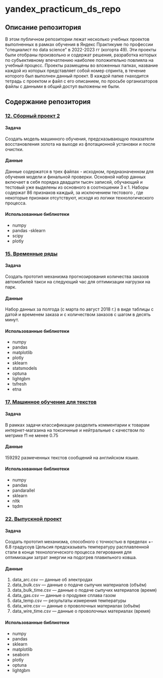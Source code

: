 # yandex_practicum_ds_repo
## Описание репозитория
В этом публичном репозитории  лежат несколько учебных проектов выполненных   в рамках обучения в Яндекс Практикуме по профессии "специалист по data science" в 2022-2023 гг (когорта 49).
Эти проекты были отобраны  произвольно и  содержат  решения, разработка  которых по субъективному  впечатлению наиболее положительно повлияла на учебный процесс.
Проекты размещены  во вложенных папках, название каждой из которых   представляет собой номер спринта, в течение которого был выполнен данный проект.
В каждой папке гнаходится тетрадь с проектом и файл с его описанием,  по просьбе организаторов файлы с данными  в общий доступ выложены не были.

## Содержание репозитория

### [12. Сборный проект 2](https://github.com/monaxov/yandex_practicum_ds_repo/12)
#### Задача
Создать модель машинного обучения, предсказывающую показатели восстановления золота  на выходе из флотационной установки и после очистки.
#### Данные
Данные содержатся в трех файлах - исходном, предназначенном для обучения модели и финальной проверки.
Основной набор данных включает  в себя порядка двадцати тысяч записей, обучающий и тестовый   уже выделены из основного в соотношении 3 к 1. 
Наборы содержат 86 признаков каждый, за исключением тестового , где некоторые признаки отсутствуют, исходя из логики технологического процесса. 

#### Использованные библиотеки
- numpy
- pandas
-sklearn
- scipy
- plotly

### [15. Временные ряды](https://github.com/monaxov/yandex_practicum_ds_repo/15)
#### Задача
Создать прототип механизма прогнозирования количества заказов автомобилей такси на следующий час для оптимизации нагрузки на парк.

#### Данные
Набор данных за полгода (с марта по август 2018 г.) в виде таблицы  с датой и временем заказа и с количеством заказов с шагом в десять минут.

#### Использованные библиотеки

- numpy
- pandas
- matplotlib
- plotly
- sklearn
- statsmodels
- optuna
- lightgbm
- tsfresh
- etna

### [17. Машинное обучение для текстов](https://github.com/monaxov/yandex_practicum_ds_repo/17)
#### Задача
В рамках задачи классификации разделить комментарии к товарам интернет-магазина на токсичнные и нейтральные с качеством по метрике f1 не менее 0.75
#### Данные
159292  размеченных текстов сообщений на английском языке.
#### Использованные библиотеки
- numpy
- pandas
- pandarallel
- sklearn
- nltk
- tqdm

### [22. Выпускной проект](https://github.com/monaxov/yandex_practicum_ds_repo/22.)
#### Задача
Создать  прототип механизма, способного с точностью в пределах +- 6.8 градусоув Цельсия предсказывать температуру расплавленной стали в конце технологического процесса легирования для оптимизации затрат энергии на подогрев плавильного ковша.

#### Данные
1. data_arc.csv — данные об электродах
2. data_bulk.csv — данные о подаче сыпучих материалов (объём)
3. data_bulk_time.csv — данные о подаче сыпучих материалов (время)
4. data_gas.csv — данные о продувке сплава газом
5. data_temp.csv — результаты измерения температуры
6. data_wire.csv — данные о проволочных материалах (объём)
7. data_wire_time.csv — данные о проволочных материалах (время)

#### Использованные библиотеки
- numpy
- pandas
- sklearn
- matplotlib
- seaborn
- plotly
- optuna
- lightgbm


